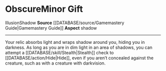﻿---
element: null
id: '62'
item_category: Relics
name: Obscure
prerequisite: null
rarity: Common
rus_type_level: null
school: Illusion
source: '[[DATABASE/source/Gamemastery Guide|Gamemastery Guide]]'
trait:
- '[[DATABASE/trait/Illusion|Illusion]]'
- '[[DATABASE/trait/Shadow|Shadow]]'
type: Relic Minor Gift

---
# Obscure<span class="item-type">Minor Gift</span>

<span class="item-trait">Illusion</span><span class="item-trait">Shadow</span>
**Source** [[DATABASE/source/Gamemastery Guide|Gamemastery Guide]]
**Aspect** shadow

---
Your relic absorbs light and wraps shadow around you, hiding you in darkness. As long as you are in dim light in an area of shadows, you can attempt a [[DATABASE/skill/Stealth|Stealth]] check to [[DATABASE/action/Hide|Hide]], even if you aren’t concealed against the creature, such as with a creature with darkvision.